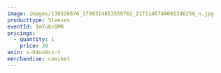 ```yaml
---
image: images/130528676_1799314853559762_2171146748601346256_n.jpg
producttype: Sleeves
eventId: 1mYu6cGMR
pricings:
  - quantity: 1
    price: 30
asin: s-O4uo8cz-Y
merchandise: comiket
---
```

